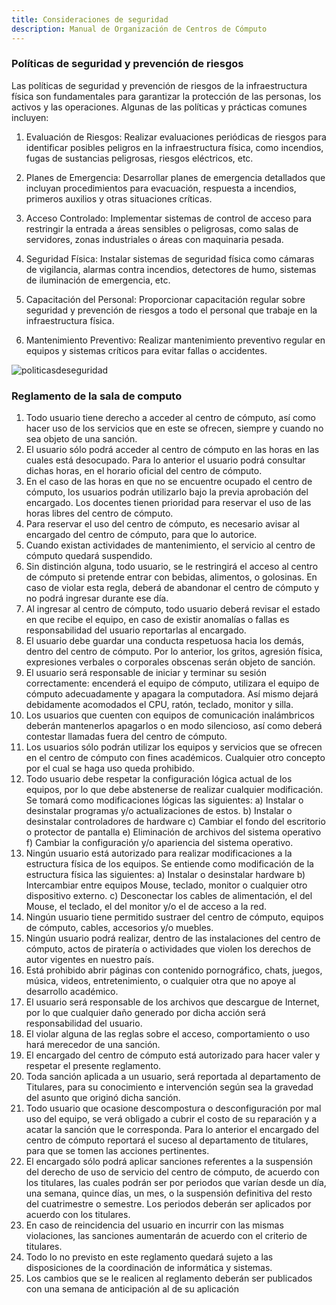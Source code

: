 ```yaml
---
title: Consideraciones de seguridad
description: Manual de Organización de Centros de Cómputo
---
```


### Políticas de seguridad y prevención de riesgos

Las políticas de seguridad y prevención de riesgos de la infraestructura física son fundamentales para garantizar la protección de las personas, los activos y las operaciones. Algunas de las políticas y prácticas comunes incluyen:

1. Evaluación de Riesgos: Realizar evaluaciones periódicas de riesgos para identificar posibles peligros en la infraestructura física, como incendios, fugas de sustancias peligrosas, riesgos eléctricos, etc.

2. Planes de Emergencia: Desarrollar planes de emergencia detallados que incluyan procedimientos para evacuación, respuesta a incendios, primeros auxilios y otras situaciones críticas.

3. Acceso Controlado: Implementar sistemas de control de acceso para restringir la entrada a áreas sensibles o peligrosas, como salas de servidores, zonas industriales o áreas con maquinaria pesada.

4. Seguridad Física: Instalar sistemas de seguridad física como cámaras de vigilancia, alarmas contra incendios, detectores de humo, sistemas de iluminación de emergencia, etc.

5. Capacitación del Personal: Proporcionar capacitación regular sobre seguridad y prevención de riesgos a todo el personal que trabaje en la infraestructura física.

6. Mantenimiento Preventivo: Realizar mantenimiento preventivo regular en equipos y sistemas críticos para evitar fallas o accidentes.

![politicasdeseguridad](https://manualcc.eloychavez.dev/politicasdeseguridad.png)


### Reglamento de la sala de computo

1)	Todo usuario tiene derecho a acceder al centro de cómputo, así como hacer uso de los servicios que en este se ofrecen, siempre y cuando no sea objeto de una sanción. 
2)	El usuario sólo podrá acceder al centro de cómputo en las horas en las cuales está desocupado. Para lo anterior el usuario podrá consultar dichas horas, en el horario oficial del centro de cómputo. 
3)	En el caso de las horas en que no se encuentre ocupado el centro de cómputo, los usuarios podrán utilizarlo bajo la previa aprobación del encargado. Los docentes tienen prioridad para reservar el uso de las horas libres del centro de cómputo. 
4)	Para reservar el uso del centro de cómputo, es necesario avisar al encargado del centro de cómputo, para que lo autorice. 
5)	Cuando existan actividades de mantenimiento, el servicio al centro de cómputo quedará suspendido. 
6)	Sin distinción alguna, todo usuario, se le restringirá el acceso al centro de cómputo si pretende entrar con bebidas, alimentos, o golosinas. En caso de violar esta regla, deberá de abandonar el centro de cómputo y no podrá ingresar durante ese día. 
7)	Al ingresar al centro de cómputo, todo usuario deberá revisar el estado en que recibe el equipo, en caso de existir anomalías o fallas es responsabilidad del usuario reportarlas al encargado.
8)	El usuario debe guardar una conducta respetuosa hacia los demás, dentro del centro de cómputo. Por lo anterior, los gritos, agresión física, expresiones verbales o corporales obscenas serán objeto de sanción. 
9)	El usuario será responsable de iniciar y terminar su sesión correctamente: encenderá el equipo de cómputo, utilizara el equipo de cómputo adecuadamente y apagara la computadora. Así mismo dejará debidamente acomodados el CPU, ratón, teclado, monitor y silla. 
10)	 Los usuarios que cuenten con equipos de comunicación inalámbricos deberán mantenerlos apagarlos o en modo silencioso, así como deberá contestar llamadas fuera del centro de cómputo. 
11)	 Los usuarios sólo podrán utilizar los equipos y servicios que se ofrecen en el centro de cómputo con fines académicos. Cualquier otro concepto por el cual se haga uso queda prohibido. 
12)	 Todo usuario debe respetar la configuración lógica actual de los equipos, por lo que debe abstenerse de realizar cualquier modificación. Se tomará como modificaciones lógicas las siguientes: a) Instalar o desinstalar programas y/o actualizaciones de estos. b) Instalar o desinstalar controladores de hardware c) Cambiar el fondo del escritorio o protector de pantalla e) Eliminación de archivos del sistema operativo f) Cambiar la configuración y/o apariencia del sistema operativo. 
13)	 Ningún usuario está autorizado para realizar modificaciones a la estructura física de los equipos. Se entiende como modificación de la estructura física las siguientes: a) Instalar o desinstalar hardware b) Intercambiar entre equipos Mouse, teclado, monitor o cualquier otro dispositivo externo. c) Desconectar los cables de alimentación, el del Mouse, el teclado, el del monitor y/o el de acceso a la red.
14)	Ningún usuario tiene permitido sustraer del centro de cómputo, equipos de cómputo, cables, accesorios y/o muebles. 
15)	Ningún usuario podrá realizar, dentro de las instalaciones del centro de cómputo, actos de piratería o actividades que violen los derechos de autor vigentes en nuestro país. 
16)	Está prohibido abrir páginas con contenido pornográfico, chats, juegos, música, videos, entretenimiento, o cualquier otra que no apoye al desarrollo académico. 
17)	El usuario será responsable de los archivos que descargue de Internet, por lo que cualquier daño generado por dicha acción será responsabilidad del usuario. 
18)	El violar alguna de las reglas sobre el acceso, comportamiento o uso hará merecedor de una sanción.
19)	El encargado del centro de cómputo está autorizado para hacer valer y respetar el presente reglamento. 
20)	Toda sanción aplicada a un usuario, será reportada al departamento de Titulares, para su conocimiento e intervención según sea la gravedad del asunto que originó dicha sanción. 
21)	Todo usuario que ocasione descompostura o desconfiguración por mal uso del equipo, se verá obligado a cubrir el costo de su reparación y a acatar la sanción que le corresponda. Para lo anterior el encargado del centro de cómputo reportará el suceso al departamento de titulares, para que se tomen las acciones pertinentes. 
22)	El encargado sólo podrá aplicar sanciones referentes a la suspensión del derecho de uso de servicio del centro de cómputo, de acuerdo con los titulares, las cuales podrán ser por periodos que varían desde un día, una semana, quince días, un mes, o la suspensión definitiva del resto del cuatrimestre o semestre. Los periodos deberán ser aplicados por acuerdo con los titulares. 
23)	En caso de reincidencia del usuario en incurrir con las mismas violaciones, las sanciones aumentarán de acuerdo con el criterio de titulares. 
24)	Todo lo no previsto en este reglamento quedará sujeto a las disposiciones de la coordinación de informática y sistemas. 
25)	Los cambios que se le realicen al reglamento deberán ser publicados con una semana de anticipación al de su aplicación
